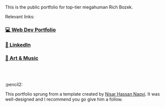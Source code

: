 This is the public portfolio for top-tier megahuman Rich Bozek.

Relevant links:
### [:computer: Web Dev Portfolio](https://rbozek.netlify.app "Rich's Portfolio")
### [:office: LinkedIn](https://www.linkedin.com/in/richbozek "Rich's LinkedIn")
### [:musical_note: Art & Music](https://www.richbozek.com "Rich's Art & Music")


<br />
<br />
<br />
:pencil2:

This portfolio sprung from a template created by [Nisar Hassan Naqvi](https://github.com/nisarhassan12 "Nisar's GitHub"). It was well-designed and I recommend you go give him a follow.